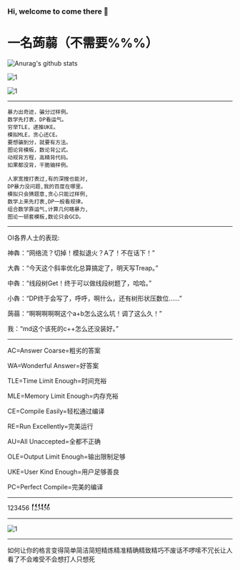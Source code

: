 ### Hi, welcome to come there 👋

# 一名蒟蒻（不需要%%%）

![Anurag's github stats](https://github-readme-stats.vercel.app/api?username=zhnzh2&show_icons=true&theme=radical)

![1](https://luogu.vercel.app/api?id=223767&dark_mode=true&card_width=600)

![1](https://github-readme-stats.vercel.app/api/top-langs/?username=zhnzh2)

---
```
暴力出奇迹，骗分过样例。
数学先打表，DP看运气。
穷举TLE，递推UKE。
模拟MLE，贪心还CE。
要想骗到分，就要有方法。
图论背模板，数论背公式。
动规背方程，高精背代码。
如果都没背，干脆输样例。

人家宽搜打表过,有的深搜也能对,
DP暴力没问题,我的百度在哪里。
模拟只会猜题意,贪心只能过样例,
数学上来先打表,DP一般看规律。
组合数学靠运气,计算几何瞎暴力,
图论一顿套模板,数论只会GCD。
```
---

OI各界人士的表现:

神犇：“网络流？切掉！模拟退火？A了！不在话下！”

大犇：“今天这个斜率优化总算搞定了，明天写Treap。”

中犇：“线段树Get！终于可以做线段树题了，哈哈。”

小犇：“DP终于会写了，呼呼，啊什么，还有树形状压数位……”

蒟蒻：“啊啊啊啊啊这个a+b怎么这么坑！调了这么久！”

我：“md这个该死的c++怎么还没装好。”

---
 AC=Answer Coarse=粗劣的答案
 
 WA=Wonderful Answer=好答案 
 
 TLE=Time Limit Enough=时间充裕 
 
 MLE=Memory Limit Enough=内存充裕 
 
 CE=Compile Easily=轻松通过编译 
 
 RE=Run Excellently=完美运行 
 
 AU=All Unaccepted=全都不正确 
 
 OLE=Output Limit Enough=输出限制足够 
 
 UKE=User Kind Enough=用户足够善良 
 
 PC=Perfect Compile=完美的编译 

---

123456 1๎๎๎๎๎๎๎๎๎๎๎๎๎๎๎๎๎๎๎๎๎๎๎๎๎๎๎๎๎๎๎๎๎๎๎๎๎๎๎๎๎๎๎๎๎๎๎๎๎๎2๎๎๎๎๎๎๎๎๎๎๎๎๎๎๎๎๎๎๎๎๎๎๎๎๎๎๎๎๎๎๎๎๎๎๎๎๎๎๎๎๎๎๎๎๎๎๎๎๎๎3๎๎๎๎๎๎๎๎๎๎๎๎๎๎๎๎๎๎๎๎๎๎๎๎๎๎๎๎๎๎๎๎๎๎๎๎๎๎๎๎๎๎๎๎๎๎๎๎๎๎4๎๎๎๎๎๎๎๎๎๎๎๎๎๎๎๎๎๎๎๎๎๎๎๎๎๎๎๎๎๎๎๎๎๎๎๎๎๎๎๎๎๎๎๎๎๎๎๎๎๎5๎๎๎๎๎๎๎๎๎๎๎๎๎๎๎๎๎๎๎๎๎๎๎๎๎๎๎๎๎๎๎๎๎๎๎๎๎๎๎๎๎๎๎๎๎๎๎๎๎๎6๎๎๎๎๎๎๎๎๎๎๎๎๎๎๎๎๎๎๎๎๎๎๎๎๎๎๎๎๎๎๎๎๎๎๎๎๎๎๎๎๎๎๎๎๎๎๎๎๎๎

---

![1](https://i.loli.net/2019/03/15/5c8b5ff031b33.png)

---

如何让你的格言变得简单简洁简短精炼精准精确精致精巧不废话不啰嗦不冗长让人看了不会难受不会想打人只想死
